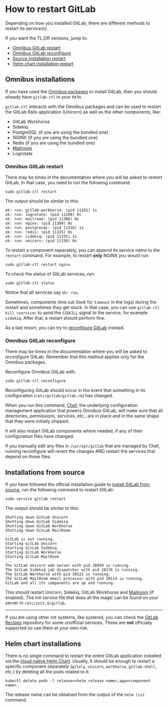 # How to restart GitLab

Depending on how you installed GitLab, there are different methods to restart
its service(s).

If you want the TL;DR versions, jump to:

- [Omnibus GitLab restart](#omnibus-gitlab-restart)
- [Omnibus GitLab reconfigure](#omnibus-gitlab-reconfigure)
- [Source installation restart](#installations-from-source)
- [Helm chart installation restart](#helm-chart-installations)

## Omnibus installations

If you have used the [Omnibus packages][omnibus-dl] to install GitLab, then
you should already have `gitlab-ctl` in your `PATH`.

`gitlab-ctl` interacts with the Omnibus packages and can be used to restart the
GitLab Rails application (Unicorn) as well as the other components, like:

- GitLab Workhorse
- Sidekiq
- PostgreSQL (if you are using the bundled one)
- NGINX (if you are using the bundled one)
- Redis (if you are using the bundled one)
- [Mailroom][]
- Logrotate

### Omnibus GitLab restart

There may be times in the documentation where you will be asked to _restart_
GitLab. In that case, you need to run the following command:

```shell
sudo gitlab-ctl restart
```

The output should be similar to this:

```
ok: run: gitlab-workhorse: (pid 11291) 1s
ok: run: logrotate: (pid 11299) 0s
ok: run: mailroom: (pid 11306) 0s
ok: run: nginx: (pid 11309) 0s
ok: run: postgresql: (pid 11316) 1s
ok: run: redis: (pid 11325) 0s
ok: run: sidekiq: (pid 11331) 1s
ok: run: unicorn: (pid 11338) 0s
```

To restart a component separately, you can append its service name to the
`restart` command. For example, to restart **only** NGINX you would run:

```shell
sudo gitlab-ctl restart nginx
```

To check the status of GitLab services, run:

```shell
sudo gitlab-ctl status
```

Notice that all services say `ok: run`.

Sometimes, components time out (look for `timeout` in the logs) during the
restart and sometimes they get stuck.
In that case, you can use `gitlab-ctl kill <service>` to send the `SIGKILL`
signal to the service, for example `sidekiq`. After that, a restart should
perform fine.

As a last resort, you can try to
[reconfigure GitLab](#omnibus-gitlab-reconfigure) instead.

### Omnibus GitLab reconfigure

There may be times in the documentation where you will be asked to _reconfigure_
GitLab. Remember that this method applies only for the Omnibus packages.

Reconfigure Omnibus GitLab with:

```shell
sudo gitlab-ctl reconfigure
```

Reconfiguring GitLab should occur in the event that something in its
configuration (`/etc/gitlab/gitlab.rb`) has changed.

When you run this command, [Chef], the underlying configuration management
application that powers Omnibus GitLab, will make sure that all directories,
permissions, services, etc., are in place and in the same shape that they were
initially shipped.

It will also restart GitLab components where needed, if any of their
configuration files have changed.

If you manually edit any files in `/var/opt/gitlab` that are managed by Chef,
running reconfigure will revert the changes AND restart the services that
depend on those files.

## Installations from source

If you have followed the official installation guide to [install GitLab from
source][install], run the following command to restart GitLab:

```
sudo service gitlab restart
```

The output should be similar to this:

```
Shutting down GitLab Unicorn
Shutting down GitLab Sidekiq
Shutting down GitLab Workhorse
Shutting down GitLab MailRoom
...
GitLab is not running.
Starting GitLab Unicorn
Starting GitLab Sidekiq
Starting GitLab Workhorse
Starting GitLab MailRoom
...
The GitLab Unicorn web server with pid 28059 is running.
The GitLab Sidekiq job dispatcher with pid 28176 is running.
The GitLab Workhorse with pid 28122 is running.
The GitLab MailRoom email processor with pid 28114 is running.
GitLab and all its components are up and running.
```

This should restart Unicorn, Sidekiq, GitLab Workhorse and [Mailroom][]
(if enabled). The init service file that does all the magic can be found on
your server in `/etc/init.d/gitlab`.

---

If you are using other init systems, like systemd, you can check the
[GitLab Recipes][gl-recipes] repository for some unofficial services. These are
**not** officially supported so use them at your own risk.

[omnibus-dl]: https://about.gitlab.com/install/ "Download the Omnibus packages"
[install]: ../install/installation.md "Documentation to install GitLab from source"
[mailroom]: reply_by_email.md "Used for replying by email in GitLab issues and merge requests"
[chef]: https://www.chef.io/products/chef-infra/ "Chef official website"
[src-service]: https://gitlab.com/gitlab-org/gitlab/blob/master/lib/support/init.d/gitlab "GitLab init service file"
[gl-recipes]: https://gitlab.com/gitlab-org/gitlab-recipes/tree/master/init "GitLab Recipes repository"

## Helm chart installations

There is no single command to restart the entire GitLab application installed via
the [cloud native Helm Chart](https://docs.gitlab.com/charts/). Usually, it should be
enough to restart a specific component separately (`gitaly`, `unicorn`,
`workhorse`, `gitlab-shell`, etc.) by deleting all the pods related to it:

```shell
kubectl delete pods -l release=<helm release name>,app=<component name>
```

The release name can be obtained from the output of the `helm list` command.
